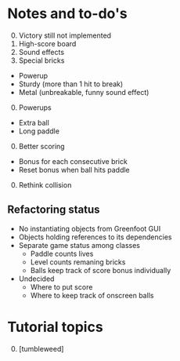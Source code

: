 # Notes and to-do's
0. Victory still not implemented
0. High-score board
0. Sound effects
0. Special bricks
  * Powerup
  * Sturdy (more than 1 hit to break)
  * Metal (unbreakable, funny sound effect)
0. Powerups
  * Extra ball
  * Long paddle
0. Better scoring
  * Bonus for each consecutive brick
  * Reset bonus when ball hits paddle
0. Rethink collision

## Refactoring status
* No instantiating objects from Greenfoot GUI
* Objects holding references to its dependencies
* Separate game status among classes
  * Paddle counts lives
  * Level counts remaning bricks
  * Balls keep track of score bonus individually
* Undecided
  * Where to put score
  * Where to keep track of onscreen balls

# Tutorial topics
0. [tumbleweed]
